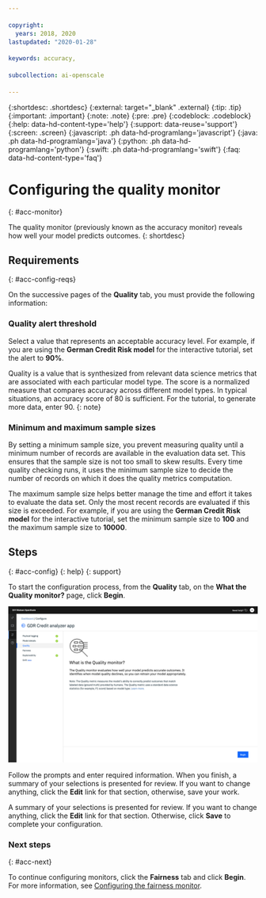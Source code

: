 ```yaml
---

copyright:
  years: 2018, 2020
lastupdated: "2020-01-28"

keywords: accuracy, 

subcollection: ai-openscale

---
```


{:shortdesc: .shortdesc}
{:external: target="_blank" .external}
{:tip: .tip}
{:important: .important}
{:note: .note}
{:pre: .pre}
{:codeblock: .codeblock}
{:help: data-hd-content-type='help'}
{:support: data-reuse='support'}
{:screen: .screen}
{:javascript: .ph data-hd-programlang='javascript'}
{:java: .ph data-hd-programlang='java'}
{:python: .ph data-hd-programlang='python'}
{:swift: .ph data-hd-programlang='swift'}
{:faq: data-hd-content-type='faq'}

# Configuring the quality monitor
{: #acc-monitor}

The quality monitor (previously known as the accuracy monitor) reveals how well your model predicts outcomes.
{: shortdesc}

## Requirements
{: #acc-config-reqs}

On the successive pages of the **Quality** tab, you must provide the following information:

### Quality alert threshold

Select a value that represents an acceptable accuracy level. For example, if you are using the **German Credit Risk model** for the interactive tutorial, set the alert to **90%**.

Quality is a value that is synthesized from relevant data science metrics that are associated with each particular model type. The score is a normalized measure that compares accuracy across different model types. In typical situations, an accuracy score of 80 is sufficient. For the tutorial, to generate more data, enter 90.
{: note}

### Minimum and maximum sample sizes

By setting a minimum sample size, you prevent measuring quality until a minimum number of records are available in the evaluation data set. This ensures that the sample size is not too small to skew results. Every time quality checking runs, it uses the minimum sample size to decide the number of records on which it does the quality metrics computation.

The maximum sample size helps better manage the time and effort it takes to evaluate the data set. Only the most recent records are evaluated if this size is exceeded. For example, if you are using the **German Credit Risk model** for the interactive tutorial, set the minimum sample size to **100** and the maximum sample size to **10000**.

## Steps
{: #acc-config}
{: help} 
{: support}

To start the configuration process, from the **Quality** tab, on the **What the Quality monitor?** page, click **Begin**.

![The What is the Quality monitor? page is shown and it explains that the quality monitor evaluates how well your model predicts accurate outcomes](images/wos-quality-what-is.png)

Follow the prompts and enter required information. When you finish, a summary of your selections is presented for review. If you want to change anything, click the **Edit** link for that section, otherwise, save your work.

A summary of your selections is presented for review. If you want to change anything, click the **Edit** link for that section. Otherwise, click **Save** to complete your configuration.

### Next steps
{: #acc-next}

To continue configuring monitors, click the **Fairness** tab and click **Begin**. For more information, see [Configuring the fairness monitor](/docs/services/ai-openscale?topic=ai-openscale-mf-monitor).
